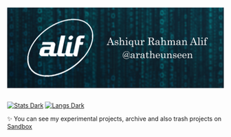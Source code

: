 ![Header](https://github.com/aratheunseen/aratheunseen/blob/master/src/header.jpg "Header")

##

<a href="#">![Stats Dark](https://github-readme-stats.vercel.app/api?username=aratheunseen&show_icons=true&hide=&show=reviews,discussions_answered&theme=transparent)</a>
<a href="#">![Langs Dark](https://github-readme-stats.vercel.app/api/top-langs/?username=aratheunseen&theme=transparent&hide_progress=false&layout=donut&langs_count=6&size_weight=0.5&count_weight=0.5&hide=CMake,html,css)</a>

✨ You can see my experimental projects, archive and also trash projects on [Sandbox](https://github.com/aragle)
